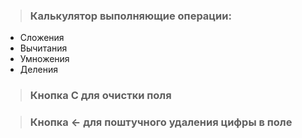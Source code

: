 > ### Калькулятор выполняющие операции:

  * Сложения
  * Вычитания
  * Умножения
  * Деления
> ### Кнопка С для очистки поля

> ### Кнопка &larr; для поштучного удаления цифры в поле
